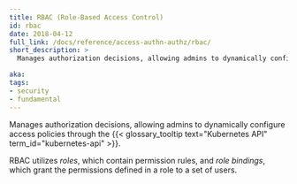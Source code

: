 ```yaml
---
title: RBAC (Role-Based Access Control)
id: rbac
date: 2018-04-12
full_link: /docs/reference/access-authn-authz/rbac/
short_description: >
  Manages authorization decisions, allowing admins to dynamically configure access policies through the Kubernetes API.

aka:
tags:
- security
- fundamental
---
```

 Manages authorization decisions, allowing admins to dynamically configure access policies through the {{< glossary_tooltip text="Kubernetes API" term_id="kubernetes-api" >}}.

<!--more-->

RBAC utilizes *roles*, which contain permission rules, and *role bindings*, which grant the permissions defined in a role to a set of users.